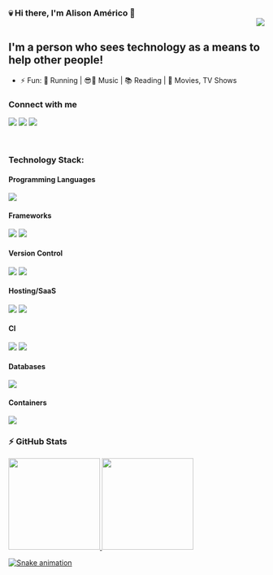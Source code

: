 ### :skull: Hi there, I'm Alison Américo 👋 <div align = 'right'>![](https://komarev.com/ghpvc/?username=alisonamerico&color=blue)</div>

## I'm a person who sees technology as a means to help other people!

- ⚡ Fun: :running: Running | :sunglasses::metal: Music | :books: Reading | :movie_camera: Movies, TV Shows

### Connect with me

[<img src="https://img.shields.io/badge/linkedin-%230077B5.svg?&style=for-the-badge&logo=linkedin&logoColor=white" />][linkedin] [<img src="https://img.shields.io/badge/blog-%2312100E.svg?&style=for-the-badge&logo=blog&logoColor=white" />][blog] [<img src="https://img.shields.io/badge/telegram-%232ca5e0.svg?&style=for-the-badge&logo=telegram&logoColor=white" />][telegram]

<br />

### Technology Stack:

#### Programming Languages

<img src="https://img.shields.io/badge/python-%233776AB.svg?&style=for-the-badge&logo=python&logoColor=white" />

#### Frameworks

<img src="https://img.shields.io/badge/django%20-%23092E20.svg?&style=for-the-badge&logo=django&logoColor=white" /> 
<img src="https://img.shields.io/badge/flask%20-%23000.svg?&style=for-the-badge&logo=flask&logoColor=white" />

#### Version Control

<img src="https://img.shields.io/badge/github%20-%23121011.svg?&style=for-the-badge&logo=github&logoColor=white"/>
<img src="https://img.shields.io/badge/gitlab%20-%23181717.svg?&style=for-the-badge&logo=gitlab&logoColor=white"/>

#### Hosting/SaaS

<img src="https://img.shields.io/badge/AWS%20-%23FF9900.svg?&style=for-the-badge&logo=amazon-aws&logoColor=white"/>
<img src="https://img.shields.io/badge/heroku%20-%23430098.svg?&style=for-the-badge&logo=heroku&logoColor=white"/>

#### CI

<img src="https://img.shields.io/badge/github%20actions%20-%232671E5.svg?&style=for-the-badge&logo=github%20actions&logoColor=white"/>
<img src="https://img.shields.io/badge/travisci%20-%232B2F33.svg?&style=for-the-badge&logo=travis&logoColor=white"/>

#### Databases

<img src="https://img.shields.io/badge/postgres-%23316192.svg?&style=for-the-badge&logo=postgresql&logoColor=white" />

#### Containers

<img src="https://img.shields.io/badge/docker-%232496ed.svg?&style=for-the-badge&logo=docker&logoColor=white" />

<br />

### :zap: GitHub Stats

<div align="height">
  <a href="https://github.com/alisonamerico">
  <img height="180em" src="https://github-readme-stats.vercel.app/api?username=alisonamerico&show_icons=true&theme=dark&include_all_commits=true&count_private=true"/>
  <img height="180em" src="https://github-readme-stats.vercel.app/api/top-langs/?username=alisonamerico&theme=dark&layout=compact"/>
</div>

[linkedin]: https://www.linkedin.com/in/alisonamerico/
[blog]: https://alisonamerico.github.io/
[telegram]: https://t.me/alisonamerico

![Snake animation](https://github.com/alisonamerico/alisonamerico/blob/output/github-contribution-grid-snake.svg)
